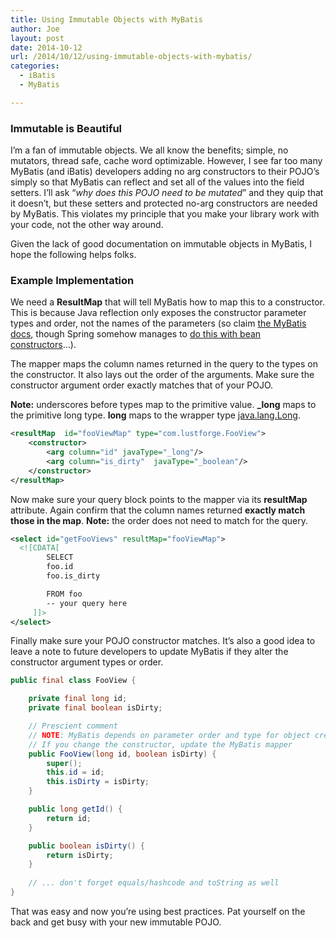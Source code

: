 ```yaml
---
title: Using Immutable Objects with MyBatis
author: Joe
layout: post
date: 2014-10-12
url: /2014/10/12/using-immutable-objects-with-mybatis/
categories:
  - iBatis
  - MyBatis

---
```

### Immutable is Beautiful

I&#8217;m a fan of immutable objects. We all know the benefits; simple, no mutators, thread safe, cache word optimizable. However, I see far too many MyBatis (and iBatis) developers adding no arg constructors to their POJO&#8217;s simply so that MyBatis can reflect and set all of the values into the field setters. I&#8217;ll ask &#8220;_why does this POJO need to be mutated_&#8221; and they quip that it doesn&#8217;t, but these setters and protected no-arg constructors are needed by MyBatis. This violates my principle that you make your library work with your code, not the other way around.

Given the lack of good documentation on immutable objects in MyBatis, I hope the following helps folks.

### Example Implementation

We need a **ResultMap** that will tell MyBatis how to map this to a constructor. This is because Java reflection only exposes the constructor parameter types and order, not the names of the parameters (so claim <a title="Claims!" href="http://mybatis.github.io/mybatis-3/sqlmap-xml.html#constructor" target="_blank">the MyBatis docs</a>, though Spring somehow manages to <a title="Proof!" href="http://docs.spring.io/spring-framework/docs/current/spring-framework-reference/html/beans.html#beans-factory-ctor-arguments-resolution" target="_blank">do this with bean constructors</a>&#8230;).

The mapper maps the column names returned in the query to the types on the constructor. It also lays out the order of the arguments. Make sure the constructor argument order exactly matches that of your POJO.

**Note:** underscores before types map to the primitive value. **_long** maps to the primitive long type. **long** maps to the wrapper type <a href="http://docs.oracle.com/javase/7/docs/api/java/lang/Long.html" target="_blank">java.lang.Long</a>.

```xml
<resultMap  id="fooViewMap" type="com.lustforge.FooView">
	<constructor>
		<arg column="id" javaType="_long"/>
		<arg column="is_dirty"	javaType="_boolean"/>
	</constructor>
</resultMap>
```

Now make sure your query block points to the mapper via its **resultMap** attribute. Again confirm that the column names returned **exactly match those in the map**. **Note:** the order does not need to match for the query.

```xml
<select id="getFooViews" resultMap="fooViewMap">
  <![CDATA[
	    SELECT 
   		foo.id
   		foo.is_dirty

		FROM foo
		-- your query here
	 ]]>
</select>
```

Finally make sure your POJO constructor matches. It&#8217;s also a good idea to leave a note to future developers to update MyBatis if they alter the constructor argument types or order.

```java
public final class FooView {

	private final long id;
	private final boolean isDirty;

	// Prescient comment
	// NOTE: MyBatis depends on parameter order and type for object creation
	// If you change the constructor, update the MyBatis mapper
	public FooView(long id, boolean isDirty) {
	    super();
	    this.id = id;
	    this.isDirty = isDirty;
	}

	public long getId() {
	    return id;
	}

	public boolean isDirty() {
	    return isDirty;
	}
	
	// ... don't forget equals/hashcode and toString as well
}
```

That was easy and now you&#8217;re using best practices. Pat yourself on the back and get busy with your new immutable POJO.

